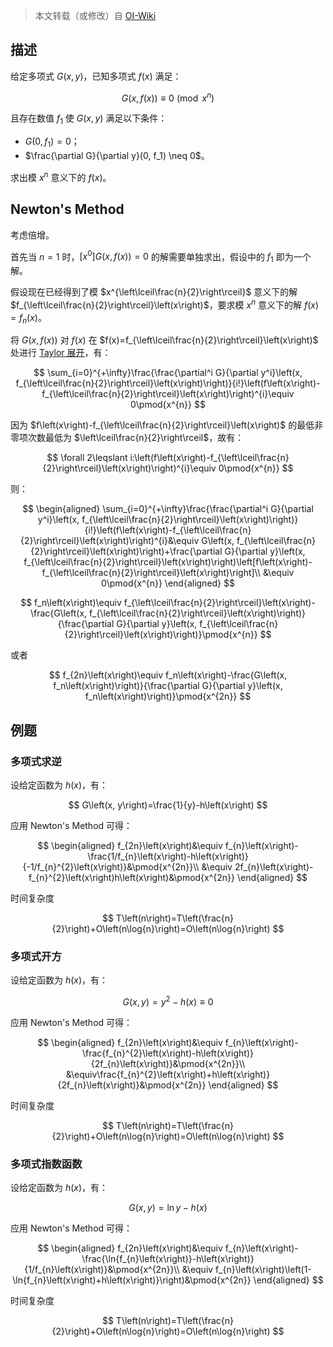 > 本文转载（或修改）自 [OI-Wiki](https://oi-wiki.org/math/poly/newton/)

## 描述

给定多项式 $G\left(x, y\right)$，已知多项式 $f\left(x\right)$ 满足：

$$
G\left(x, f\left(x\right)\right)\equiv 0\pmod{x^{n}}
$$

且存在数值 $f_1$ 使 $G\left(x, y\right)$ 满足以下条件：

-   $G(0, f_1) = 0$；
-   $\frac{\partial G}{\partial y}(0, f_1) \neq 0$。

求出模 $x^{n}$ 意义下的 $f\left(x\right)$。

## Newton's Method

考虑倍增。

首先当 $n=1$ 时，$\left[x^{0}\right]G\left(x, f\left(x\right)\right)=0$ 的解需要单独求出，假设中的 $f_1$ 即为一个解。

假设现在已经得到了模 $x^{\left\lceil\frac{n}{2}\right\rceil}$ 意义下的解 $f_{\left\lceil\frac{n}{2}\right\rceil}\left(x\right)$，要求模 $x^{n}$ 意义下的解 $f\left(x\right) = f_n\left(x\right)$。

将 $G\left(x, f(x)\right)$ 对 $f(x)$ 在 $f(x)=f_{\left\lceil\frac{n}{2}\right\rceil}\left(x\right)$ 处进行 [Taylor 展开](./常见高等数学背景.md#taylor-展开)，有：

$$
\sum_{i=0}^{+\infty}\frac{\frac{\partial^i G}{\partial y^i}\left(x, f_{\left\lceil\frac{n}{2}\right\rceil}\left(x\right)\right)}{i!}\left(f\left(x\right)-f_{\left\lceil\frac{n}{2}\right\rceil}\left(x\right)\right)^{i}\equiv 0\pmod{x^{n}}
$$

因为 $f\left(x\right)-f_{\left\lceil\frac{n}{2}\right\rceil}\left(x\right)$ 的最低非零项次数最低为 $\left\lceil\frac{n}{2}\right\rceil$，故有：

$$
\forall 2\leqslant i:\left(f\left(x\right)-f_{\left\lceil\frac{n}{2}\right\rceil}\left(x\right)\right)^{i}\equiv 0\pmod{x^{n}}
$$

则：

$$
\begin{aligned}
\sum_{i=0}^{+\infty}\frac{\frac{\partial^i G}{\partial y^i}\left(x, f_{\left\lceil\frac{n}{2}\right\rceil}\left(x\right)\right)}{i!}\left(f\left(x\right)-f_{\left\lceil\frac{n}{2}\right\rceil}\left(x\right)\right)^{i}&\equiv G\left(x, f_{\left\lceil\frac{n}{2}\right\rceil}\left(x\right)\right)+\frac{\partial G}{\partial y}\left(x, f_{\left\lceil\frac{n}{2}\right\rceil}\left(x\right)\right)\left[f\left(x\right)-f_{\left\lceil\frac{n}{2}\right\rceil}\left(x\right)\right]\\
&\equiv 0\pmod{x^{n}}
\end{aligned}
$$

$$
f_n\left(x\right)\equiv f_{\left\lceil\frac{n}{2}\right\rceil}\left(x\right)-\frac{G\left(x, f_{\left\lceil\frac{n}{2}\right\rceil}\left(x\right)\right)}{\frac{\partial G}{\partial y}\left(x, f_{\left\lceil\frac{n}{2}\right\rceil}\left(x\right)\right)}\pmod{x^{n}}
$$

或者

$$
f_{2n}\left(x\right)\equiv f_n\left(x\right)-\frac{G\left(x, f_n\left(x\right)\right)}{\frac{\partial G}{\partial y}\left(x, f_n\left(x\right)\right)}\pmod{x^{2n}}
$$

## 例题

### 多项式求逆

设给定函数为 $h\left(x\right)$，有：

$$
G\left(x, y\right)=\frac{1}{y}-h\left(x\right)
$$

应用 Newton's Method 可得：

$$
\begin{aligned}
    f_{2n}\left(x\right)&\equiv f_{n}\left(x\right)-\frac{1/f_{n}\left(x\right)-h\left(x\right)}{-1/f_{n}^{2}\left(x\right)}&\pmod{x^{2n}}\\
    &\equiv 2f_{n}\left(x\right)-f_{n}^{2}\left(x\right)h\left(x\right)&\pmod{x^{2n}}
\end{aligned}
$$

时间复杂度

$$
T\left(n\right)=T\left(\frac{n}{2}\right)+O\left(n\log{n}\right)=O\left(n\log{n}\right)
$$

### 多项式开方

设给定函数为 $h\left(x\right)$，有：

$$
G\left(x, y\right)=y^{2}-h\left(x\right)\equiv 0
$$

应用 Newton's Method 可得：

$$
\begin{aligned}
    f_{2n}\left(x\right)&\equiv f_{n}\left(x\right)-\frac{f_{n}^{2}\left(x\right)-h\left(x\right)}{2f_{n}\left(x\right)}&\pmod{x^{2n}}\\
    &\equiv\frac{f_{n}^{2}\left(x\right)+h\left(x\right)}{2f_{n}\left(x\right)}&\pmod{x^{2n}}
\end{aligned}
$$

时间复杂度

$$
T\left(n\right)=T\left(\frac{n}{2}\right)+O\left(n\log{n}\right)=O\left(n\log{n}\right)
$$

### 多项式指数函数

设给定函数为 $h\left(x\right)$，有：

$$
G\left(x, y\right)=\ln{y}-h\left(x\right)
$$

应用 Newton's Method 可得：

$$
\begin{aligned}
    f_{2n}\left(x\right)&\equiv f_{n}\left(x\right)-\frac{\ln{f_{n}\left(x\right)}-h\left(x\right)}{1/f_{n}\left(x\right)}&\pmod{x^{2n}}\\
    &\equiv f_{n}\left(x\right)\left(1-\ln{f_{n}\left(x\right)+h\left(x\right)}\right)&\pmod{x^{2n}}
\end{aligned}
$$

时间复杂度

$$
T\left(n\right)=T\left(\frac{n}{2}\right)+O\left(n\log{n}\right)=O\left(n\log{n}\right)
$$